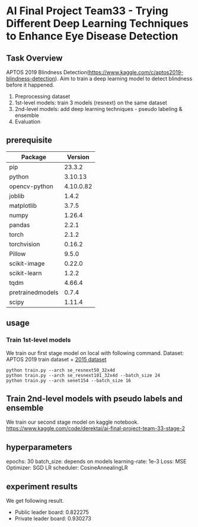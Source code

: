 # AI Final Project Team33 - Trying Different Deep Learning Techniques to Enhance Eye Disease Detection

## Task Overview 
APTOS 2019 Blindness Detection(https://www.kaggle.com/c/aptos2019-blindness-detection). 
Aim to train a deep learning model to detect blindness before it happened.
1. Preprocessing dataset
2. 1st-level models: train 3 models (resnext) on the same dataset
3. 2nd-level models: add deep learning techniques - pseudo labeling & ensemble
4. Evaluation


## prerequisite
|Package                                  | Version           |
|---------------------------------------- | ------------------|
|pip                                      | 23.3.2            |
|python                                   | 3.10.13           |
|opencv-python                            | 4.10.0.82         |
|joblib                                   | 1.4.2             |
|matplotlib                               | 3.7.5             |
|numpy                                    | 1.26.4            |
|pandas                                   | 2.2.1             |
|torch                                    | 2.1.2             |
|torchvision                              | 0.16.2            |
|Pillow                                   | 9.5.0             |
|scikit-image                             | 0.22.0            |
|scikit-learn                             | 1.2.2             |
|tqdm                                     | 4.66.4            |
|pretrainedmodels                         | 0.7.4             |
|scipy                                    | 1.11.4            |


## usage

### Train 1st-level models
We train our first stage model on local with following command.
Dataset: APTOS 2019 train dataset + [2015 dataset](<https://www.kaggle.com/c/aptos2019-blindness-detection/discussion/97860#581042>)
```
python train.py --arch se_resnext50_32x4d
python train.py --arch se_resnext101_32x4d --batch_size 24
python train.py --arch senet154 --batch_size 16
```

## Train 2nd-level models with pseudo labels and ensemble
We train our second stage model on kaggle notebook.
https://www.kaggle.com/code/derektai/ai-final-project-team-33-stage-2


## hyperparameters
epochs: 30
batch_size: depends on models
learning-rate: 1e-3
Loss: MSE
Optimizer: SGD
LR scheduler: CosineAnnealingLR


## experiment results
We get following result.
- Public leader board: 0.822275
- Private leader board: 0.930273
